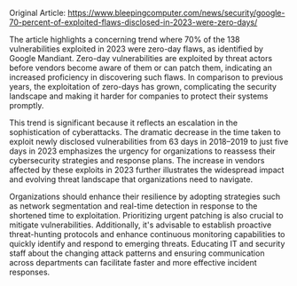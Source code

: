 Original Article: https://www.bleepingcomputer.com/news/security/google-70-percent-of-exploited-flaws-disclosed-in-2023-were-zero-days/

The article highlights a concerning trend where 70% of the 138 vulnerabilities exploited in 2023 were zero-day flaws, as identified by Google Mandiant. Zero-day vulnerabilities are exploited by threat actors before vendors become aware of them or can patch them, indicating an increased proficiency in discovering such flaws. In comparison to previous years, the exploitation of zero-days has grown, complicating the security landscape and making it harder for companies to protect their systems promptly.

This trend is significant because it reflects an escalation in the sophistication of cyberattacks. The dramatic decrease in the time taken to exploit newly disclosed vulnerabilities from 63 days in 2018–2019 to just five days in 2023 emphasizes the urgency for organizations to reassess their cybersecurity strategies and response plans. The increase in vendors affected by these exploits in 2023 further illustrates the widespread impact and evolving threat landscape that organizations need to navigate.

Organizations should enhance their resilience by adopting strategies such as network segmentation and real-time detection in response to the shortened time to exploitation. Prioritizing urgent patching is also crucial to mitigate vulnerabilities. Additionally, it's advisable to establish proactive threat-hunting protocols and enhance continuous monitoring capabilities to quickly identify and respond to emerging threats. Educating IT and security staff about the changing attack patterns and ensuring communication across departments can facilitate faster and more effective incident responses.